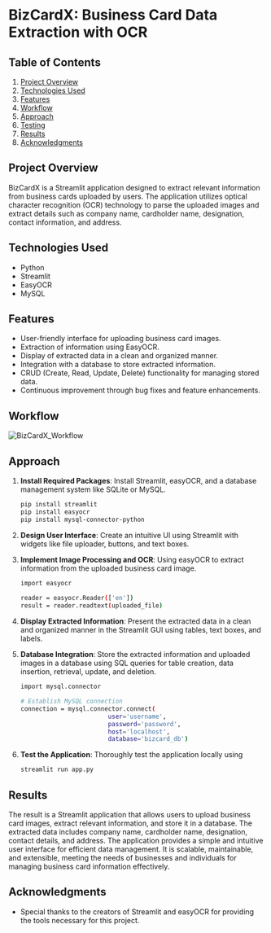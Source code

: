 # BizCardX: Business Card Data Extraction with OCR

## Table of Contents

1. [Project Overview](#project-overview)
2. [Technologies Used](#technologies-used)
3. [Features](#features)
4. [Workflow](#workflow)
5. [Approach](#approach)
6. [Testing](#testing)
7. [Results](#results)
8. [Acknowledgments](#acknowledgments)


## Project Overview

BizCardX is a Streamlit application designed to extract relevant information from business cards uploaded by users. The application utilizes optical character recognition (OCR) technology to parse the uploaded images and extract details such as company name, cardholder name, designation, contact information, and address.


## Technologies Used

- Python
- Streamlit
- EasyOCR
- MySQL


## Features

- User-friendly interface for uploading business card images.
- Extraction of information using EasyOCR.
- Display of extracted data in a clean and organized manner.
- Integration with a database to store extracted information.
- CRUD (Create, Read, Update, Delete) functionality for managing stored data.
- Continuous improvement through bug fixes and feature enhancements.

## Workflow

![BizCardX_Workflow](https://github.com/asdesilva3/BizCardX/assets/148002331/f46270aa-3561-4509-aab6-d82da39ae000)


## Approach

1. **Install Required Packages**: Install Streamlit, easyOCR, and a database management system like SQLite or MySQL.

   ```bash
   pip install streamlit 
   pip install easyocr 
   pip install mysql-connector-python

2. **Design User Interface**: Create an intuitive UI using Streamlit with widgets like file uploader, buttons, and text boxes.

3. **Implement Image Processing and OCR**: Using easyOCR to extract information from the uploaded business card image.

   ```bash
   import easyocr
      
   reader = easyocr.Reader(['en'])
   result = reader.readtext(uploaded_file)

4. **Display Extracted Information**: Present the extracted data in a clean and organized manner in the Streamlit GUI using tables, text boxes, and labels.

5. **Database Integration**: Store the extracted information and uploaded images in a database using SQL queries for table creation, data insertion, retrieval, update, and deletion.

   ```bash
   import mysql.connector

   # Establish MySQL connection
   connection = mysql.connector.connect(
                           user='username',
                           password='password',
                           host='localhost',
                           database='bizcard_db')

6. **Test the Application**: Thoroughly test the application locally using

   ```bash
   streamlit run app.py


## Results

The result is a Streamlit application that allows users to upload business card images, extract relevant information, and store it in a database. The extracted data includes company name, cardholder name, designation, contact details, and address. The application provides a simple and intuitive user interface for efficient data management. It is scalable, maintainable, and extensible, meeting the needs of businesses and individuals for managing business card information effectively.


## Acknowledgments

- Special thanks to the creators of Streamlit and easyOCR for providing the tools necessary for this project.
